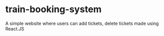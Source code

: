 # train-booking-system
 A simple website where users can add tickets, delete tickets made using React.JS

